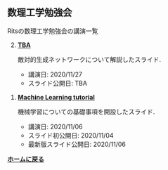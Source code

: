 <script type="text/x-mathjax-config">
MathJax.Hub.Config({
  tex2jax: {
    inlineMath: [['$','$'], ['\\(','\\)']],
    processEscapes: true
  },
  CommonHTML: { matchFontHeight: false },
  displayAlign: "left",
  displayIndent: "2em"
});
</script>
<script async src="https://cdnjs.cloudflare.com/ajax/libs/mathjax/2.7.0/MathJax.js?config=TeX-AMS_CHTML"></script>


## **数理工学勉強会**
Ritsの数理工学勉強会の講演一覧 

<ol reversed>

<li><p><strong><a href="/AMP/20201127_GANs.pdf">TBA</a></strong></p>

  <p>敵対的生成ネットワークについて解説したスライド.</p>

  <ul>
    <li>講演日: 2020/11/27</li>
    <li>スライド公開日: TBA</li>
  </ul>
</li>


<li><p><strong><a href="/AMP/20201106_tutorial.pdf">Machine Learning tutorial</a></strong></p>

  <p>機械学習についての基礎事項を開設したスライド.</p>

  <ul>
    <li>講演日: 2020/11/06</li>
    <li>スライド初公開日: 2020/11/04</li>
    <li>最新版スライド公開日: 2020/11/06</li>
  </ul>
</li>

</ol>

**[ホームに戻る](/index)**